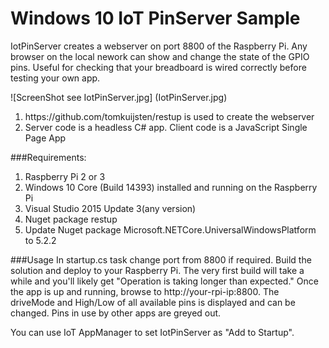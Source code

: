 Windows 10 IoT PinServer Sample
==============
IotPinServer creates a webserver on port  8800 of the Raspberry Pi. Any browser on the local nework can show and change the state of the GPIO pins.   Useful for checking that your breadboard is wired correctly before testing your own app.
 
![ScreenShot see IotPinServer.jpg] (IotPinServer.jpg)

<ol>
    <li>https://github.com/tomkuijsten/restup is used to create the webserver</li>
    <li>Server code is a headless C# app. Client code is a JavaScript Single Page App</li>
</ol>

###Requirements:
<ol>
    <li>Raspberry Pi 2 or 3</li>
    <li>Windows 10 Core (Build 14393) installed and running on the Raspberry Pi</li>
    <li>Visual Studio 2015 Update 3(any version)</li>
    <li>Nuget package restup</li>
    <li> Update Nuget package Microsoft.NETCore.UniversalWindowsPlatform to 5.2.2</li>
</ol>

###Usage
In startup.cs task change port from 8800 if required. Build the solution and deploy to your Raspberry Pi.
The very first build will take a while and you'll likely get "Operation is taking longer than expected."   Once the app is up and running, browse to http://your-rpi-ip:8800. The driveMode and High/Low of all available pins is displayed and can be changed.   Pins in use by other apps are greyed out.

You can use IoT AppManager to set IotPinServer as "Add to Startup". 
